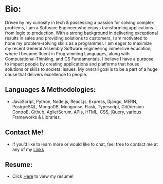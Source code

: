 # Bio:
Driven by my curiosity in tech & possessing a passion for solving complex problems, I am a Software Engineer who enjoys transforming applications from logic to production.
With a strong background in delivering exceptional results in sales and providing solutions to customers, I am motivated to hone my problem-solving skills as a programmer. I am eager to maximize my recent General Assembly Software Engineering immersive education, where I became fluent in Programming Languages, along with Computational-Thinking, and CS Fundamentals. I believe I have a purpose to impact people by creating applications and platforms that house solutions or skills to societal issues. My overall goal is to be a part of a huge cause that delivers excellence to people.

## Languages & Methodologies:
- JavaScript, Python, Node.js, React.js, Express, Django, MERN, PostgreSQL, MongoDB, Mongoose, Flask, Typescript, Git(Version Control), Github, Agile/Scrum, APIs, HTML, CSS, jQuery, various Frameworks & Libraries.

## Contact Me!
- If you’d like to learn more or would like to chat, feel free to contact me at any of my [Links](https://linktr.ee/joshdaos)

## Resume:
- Click [Here](https://docs.google.com/document/d/1Nmt1mZFPnXoFK5SPjsISzdVtz3ulX2QXdin0qZGeiNs/edit?usp=sharing) to view my resume!
